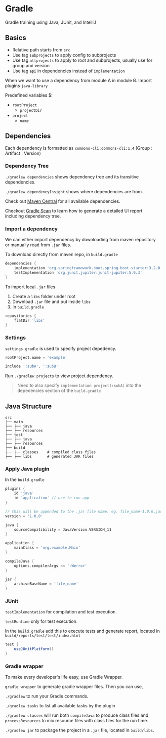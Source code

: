 # Gradle
Gradle training using Java, JUnit, and IntelliJ

## Basics
 - Relative path starts from `src`
 - Use tag `subprojects` to apply config to subprojects
 - Use tag `allprojects` to apply to root and subprojects, usually use for group and version
 - Use tag `api` in dependencies instead of `implementation`

When we want to use a dependency from module A in module B. Import plugins `java-library`

Predefined variables $:

- `rootProject`
  - `projectDir`
- `project`
  - `name`

## Dependencies

Each dependency is formatted as `commons-cli:commons-cli:1.4` (Group : Artifact : Version)

### Dependency Tree

`./gradlew dependencies` shows dependency tree and its transitive dependencies.

`./gradlew dependencyInsight` shows where dependencies are from.

Check out [Maven Central](maven.org) for all available dependencies.

Checkout [Gradle Scan](https://scan.gradle.com/#gradle) to learn how to generate a detailed UI report including dependency tree.

### Import a dependency
We can either import dependency by downloading from maven repository or manually read from `.jar` files.

To download directly from maven repo, in `build.gradle`

```groovy
dependencies {
    implementation 'org.springframework.boot.spring-boot-starter:3.2.0-M3'
    testImplementation 'org.junit.jupiter:junit-jupiter:5.9.3'
}
```

To import local `.jar` files

1. Create a `libs` folder under root
2. Download `.jar` file and put inside `libs`
3. In `build.gradle`
```groovy
repositories {
    flatDir 'libs'
}
```

### Settings
`settings.gradle` is used to specify project depedency.
```groovy
rootProject.name = 'example'

include ':subA', ':subB'
```

Run `./gradlew projects` to view project dependency.

> Need to also specify `implementation project(:subA)` into the depedencies section of the `build.gradle`

## Java Structure
```shell
src
├── main
├── ├── java
├── ├── resources
├── test
├── ├── java
├── ├── resources                  
├── build
├── ├── classes    # compiled class files
├── ├── libs       # generated JAR files
```

### Apply Java plugin
In the `build.gradle`

```groovy
plugins {
    id 'java'
    id 'application' // use to run app
}

// this will be appended to the .jar file name. eg. file_name-1.0.0.jar
version = '1.0.0'

java {
    sourceCompatibility = JavaVersion.VERSION_11
}

application {
    mainClass = 'org.example.Main'
}

compileJava {
    options.compilerArgs << '-Werror'
}

jar {
    archiveBaseName = 'file_name'
}
```

### JUnit
`testImplementation` for compilation and test execution.

`testRuntime` only for test execution.

In the `build.gradle` add this to execute tests and generate report, located in `build/reports/test/test/index.html`

```groovy
test {
    useJUnitPlatform()
}
```

### Gradle wrapper
To make every developer's life easy, use Gradle Wrapper.

`gradle wrapper` to generate gradle wrapper files. Then you can use,

`./gradlew` to run your Gradle commands.

`./gradlew tasks` to list all available tasks by the plugin

`./gradlew classes` will run both `compileJava` to produce class files and `processResources` to mix resource files with class files for the run time.

`./gradlew jar` to package the project in a `.jar` file, located in `build/libs`.